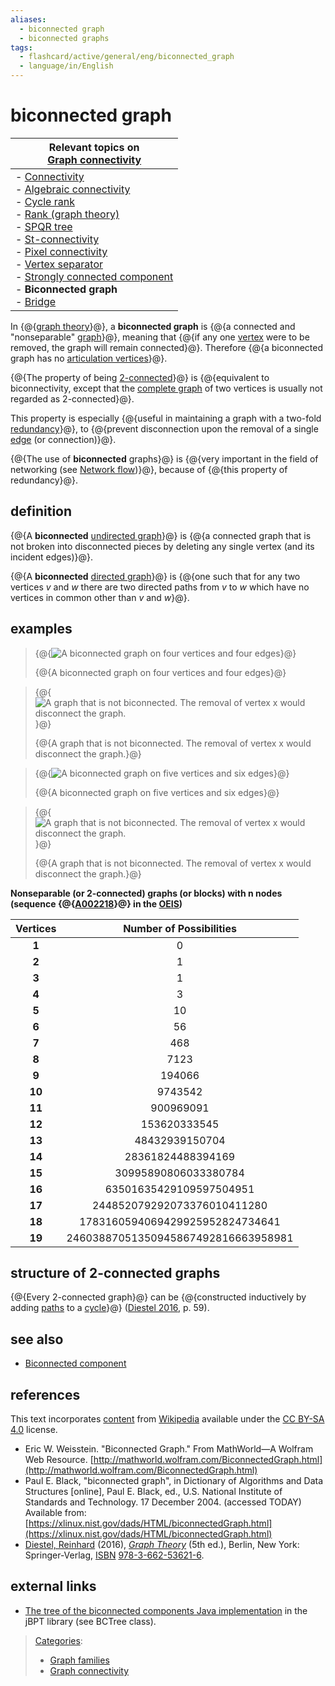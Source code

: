 ```yaml
---
aliases:
  - biconnected graph
  - biconnected graphs
tags:
  - flashcard/active/general/eng/biconnected_graph
  - language/in/English
---
```


# biconnected graph

| Relevant topics on <br/> [Graph connectivity](connectivity%20(graph%20theory).md)                                                                                                                                                                                                                                                                                                                                                                                                                                                                                       |
| ----------------------------------------------------------------------------------------------------------------------------------------------------------------------------------------------------------------------------------------------------------------------------------------------------------------------------------------------------------------------------------------------------------------------------------------------------------------------------------------------------------------------------------------------------------------------- |
| - [Connectivity](connectivity%20(graph%20theory).md) <br/> - [Algebraic connectivity](algebraic%20connectivity.md) <br/> - [Cycle rank](cycle%20rank.md) <br/> - [Rank \(graph theory\)](rank%20(graph%20theory).md) <br/> - [SPQR tree](SPQR%20tree.md) <br/> - [St-connectivity](st-connectivity.md) <br/> - [Pixel connectivity](pixel%20connectivity.md) <br/> - [Vertex separator](vertex%20separator.md) <br/> - [Strongly connected component](strongly%20connected%20component.md) <br/> - __Biconnected graph__ <br/> - [Bridge](bridge%20(graph%20theory).md) |
<!-- -->
<!-- | - [v](https://en.wikipedia.org/wiki/Template:Graph%20connectivity%20sidebar) <br/> - [t](https://en.wikipedia.org/wiki/Template%20talk:Graph%20connectivity%20sidebar) <br/> - [e](https://en.wikipedia.org/wiki/Special:EditPage/Template%3AGraph%20connectivity%20sidebar) | -->

In {@{[graph theory](graph%20theory.md)}@}, a __biconnected graph__ is {@{a connected and "nonseparable" [graph](graph%20(discrete%20mathematics).md)}@}, meaning that {@{if any one [vertex](vertex%20(graph%20theory).md) were to be removed, the graph will remain connected}@}. Therefore {@{a biconnected graph has no [articulation vertices](biconnected%20component.md)}@}. <!--SR:!2025-01-10,15,292!2025-01-10,15,292!2025-01-10,15,290!2025-01-09,14,292-->

{@{The property of being [2-connected](k-vertex-connected%20graph.md)}@} is {@{equivalent to biconnectivity, except that the [complete graph](complete%20graph.md) of two vertices is usually not regarded as 2-connected}@}. <!--SR:!2025-01-10,15,292!2025-01-09,14,292-->

This property is especially {@{useful in maintaining a graph with a two-fold [redundancy](redundancy%20(engineering).md)}@}, to {@{prevent disconnection upon the removal of a single [edge](glossary%20of%20graph%20theory.md#edge) \(or connection\)}@}. <!--SR:!2025-01-11,16,292!2025-01-11,16,292-->

{@{The use of __biconnected__ graphs}@} is {@{very important in the field of networking \(see [Network flow](flow%20network.md)\)}@}, because of {@{this property of redundancy}@}. <!--SR:!2025-01-11,16,292!2025-01-10,15,292!2025-01-09,14,292-->

## definition

{@{A __biconnected__ [undirected graph](graph%20(discrete%20mathematics).md#undirected%20graph)}@} is {@{a connected graph that is not broken into disconnected pieces by deleting any single vertex \(and its incident edges\)}@}. <!--SR:!2025-01-10,15,292!2025-01-11,16,292-->

{@{A __biconnected__ [directed graph](directed%20graph.md)}@} is {@{one such that for any two vertices _v_ and _w_ there are two directed paths from _v_ to _w_ which have no vertices in common other than _v_ and _w_}@}. <!--SR:!2025-01-09,14,292!2025-02-12,39,292-->

## examples

> {@{![A biconnected graph on four vertices and four edges](../../archives/Wikimedia%20Commons/4%20Node%20Biconnected.svg)}@}
>
> {@{A biconnected graph on four vertices and four edges}@} <!--SR:!2025-01-10,15,292!2025-01-11,16,292-->

<!-- markdownlint MD028 -->

> {@{![A graph that is not biconnected. The removal of vertex x would disconnect the graph.](../../archives/Wikimedia%20Commons/4%20Node%20Not-Biconnected.svg)}@}
>
> {@{A graph that is not biconnected. The removal of vertex x would disconnect the graph.}@} <!--SR:!2025-01-09,14,292!2025-01-09,14,292-->

<!-- markdownlint MD028 -->

> {@{![A biconnected graph on five vertices and six edges](../../archives/Wikimedia%20Commons/5%20Node%20Biconnected.svg)}@}
>
> {@{A biconnected graph on five vertices and six edges}@} <!--SR:!2025-01-11,16,292!2025-01-11,16,292-->

<!-- markdownlint MD028 -->

> {@{![A graph that is not biconnected. The removal of vertex x would disconnect the graph.](../../archives/Wikimedia%20Commons/5%20Node%20Not-Biconnected.svg)}@}
>
> {@{A graph that is not biconnected. The removal of vertex x would disconnect the graph.}@} <!--SR:!2025-01-09,14,292!2025-01-09,14,292-->

__Nonseparable \(or 2-connected\) graphs \(or blocks\) with n nodes \(sequence {@{[A002218](https://oeis.org/A002218)}@} in the [OEIS](On-Line%20Encyclopedia%20of%20Integer%20Sequences.md)\)__ <!--SR:!2025-01-23,21,252-->

| Vertices | Number of Possibilities             |
|:--------:|:-----------------------------------:|
| __1__    | 0                                   |
| __2__    | 1                                   |
| __3__    | 1                                   |
| __4__    | 3                                   |
| __5__    | 10                                  |
| __6__    | 56                                  |
| __7__    | 468                                 |
| __8__    | 7123                                |
| __9__    | 194066                              |
| __10__   | 9743542                             |
| __11__   | 900969091                           |
| __12__   | 153620333545                        |
| __13__   | 48432939150704                      |
| __14__   | 28361824488394169                   |
| __15__   | 30995890806033380784                |
| __16__   | 63501635429109597504951             |
| __17__   | 244852079292073376010411280         |
| __18__   | 1783160594069429925952824734641     |
| __19__   | 24603887051350945867492816663958981 |

## structure of 2-connected graphs

{@{Every 2-connected graph}@} can be {@{constructed inductively by adding [paths](path%20(graph%20theory).md) to a [cycle](cycle%20(graph%20theory).md)}@} \([Diestel 2016](#CITEREFDiestel2016), p. 59\). <!--SR:!2025-01-10,15,292!2025-02-10,34,272-->

## see also

- [Biconnected component](biconnected%20component.md)

## references

This text incorporates [content](https://en.wikipedia.org/wiki/biconnected_graph) from [Wikipedia](Wikipedia.md) available under the [CC BY-SA 4.0](https://creativecommons.org/licenses/by-sa/4.0/) license.

- Eric W. Weisstein. "Biconnected Graph." From MathWorld—A Wolfram Web Resource. [http://mathworld.wolfram.com/BiconnectedGraph.html](http://mathworld.wolfram.com/BiconnectedGraph.html)
- Paul E. Black, "biconnected graph", in Dictionary of Algorithms and Data Structures \[online\], Paul E. Black, ed., U.S. National Institute of Standards and Technology. 17 December 2004. \(accessed TODAY\) Available from: [https://xlinux.nist.gov/dads/HTML/biconnectedGraph.html](https://xlinux.nist.gov/dads/HTML/biconnectedGraph.html)
- <a id="CITEREFDiestel2016"></a> [Diestel, Reinhard](Reinhard%20Diestel.md) \(2016\), [_Graph Theory_](https://diestel-graph-theory.com/index.html) \(5th ed.\), Berlin, New York: Springer-Verlag, [ISBN](ISBN.md) [978-3-662-53621-6](https://en.wikipedia.org/wiki/Special:BookSources/978-3-662-53621-6).

## external links

- [The tree of the biconnected components Java implementation](https://code.google.com/p/jbpt/) in the jBPT library \(see BCTree class\).

> [Categories](https://en.wikipedia.org/wiki/Help:Category):
>
> - [Graph families](https://en.wikipedia.org/wiki/Category:Graph%20families)
> - [Graph connectivity](https://en.wikipedia.org/wiki/Category:Graph%20connectivity)
